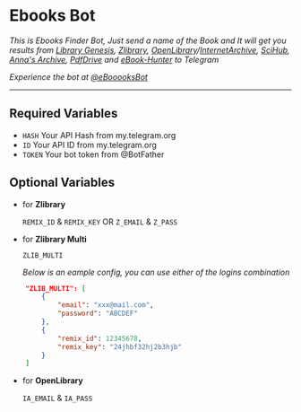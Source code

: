 # Ebooks Bot

*This is Ebooks Finder Bot, Just send a name of the Book and It will get you results from [Library Genesis](https://libgen.li/), [Zlibrary](http://z-lib.org/), [OpenLibrary](https://openlibrary.org)/[InternetArchive](https://archive.org/), [SciHub](https://sci-hub.se/), [Anna's Archive](https://annas-archive.org/), [PdfDrive](https://pdfdrive.to) and [eBook-Hunter](https://ebook-hunter.org/) to Telegram*

*Experience the bot at [@eBooooksBot](https://t.me/ebooooksbot)*

---

## Required Variables

- `HASH` Your API Hash from my.telegram.org
- `ID` Your API ID from my.telegram.org
- `TOKEN` Your bot token from @BotFather

## Optional Variables

* for **Zlibrary**

    `REMIX_ID` & `REMIX_KEY` OR `Z_EMAIL` & `Z_PASS`

* for **Zlibrary Multi**

    `ZLIB_MULTI`

    _Below is an eample config, you can use either of the logins combination_

```json
    "ZLIB_MULTI": [
        {
            "email": "xxx@mail.com",
            "password": "ABCDEF"
        },
        {
            "remix_id": 12345678,
            "remix_key": "24jhbf32hj2b3hjb"
        }
    ]
```

* for **OpenLibrary**

    `IA_EMAIL` & `IA_PASS`
